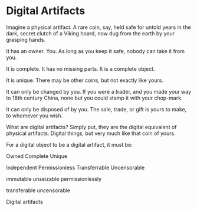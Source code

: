 Digital Artifacts
=================

Imagine a physical artifact. A rare coin, say, held safe for untold years in
the dark, secret clutch of a Viking hoard, now dug from the earth by your
grasping hands.

It has an owner. You. As long as you keep it safe, nobody can take it from you.

It is complete. It has no missing parts. It is a complete object.

It is unique. There may be other coins, but not exactly like yours.

It can only be changed by you. If you were a trader, and you made your way to
18th century China, none but you could stamp it with your chop-mark.

It can only be disposed of by you. The sale, trade, or gift is yours to make,
to whomever you wish.

What are digital artifacts? Simply put, they are the digital equivalent of
physical artifacts. Digital things, but very much like that coin of yours.

For a digital object to be a digital artifact, it must be:

Owned
Complete
Unique

Independent
Permissionless
Transferrable
Uncensorable


immutable
unseizable
permissionlessly

transferable
uncensorable

Digital artifacts
